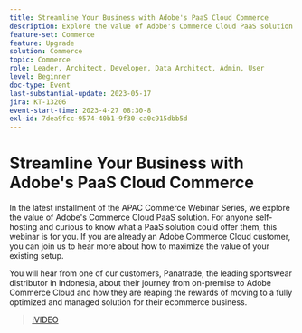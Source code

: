 ```yaml
---
title: Streamline Your Business with Adobe's PaaS Cloud Commerce
description: Explore the value of Adobe's Commerce Cloud PaaS solution. For anyone who is currently self-hosting and curious to know what a PaaS solution could offer them, this webinar is for you.
feature-set: Commerce
feature: Upgrade
solution: Commerce
topic: Commerce
role: Leader, Architect, Developer, Data Architect, Admin, User
level: Beginner
doc-type: Event
last-substantial-update: 2023-05-17
jira: KT-13206
event-start-time: 2023-4-27 08:30-8
exl-id: 7dea9fcc-9574-40b1-9f30-ca0c915dbb5d
---
```

# Streamline Your Business with Adobe's PaaS Cloud Commerce

In the latest installment of the APAC Commerce Webinar Series, we explore the value of Adobe's Commerce Cloud PaaS solution. For anyone self-hosting and curious to know what a PaaS solution could offer them, this webinar is for you. If you are already an Adobe Commerce Cloud customer, you can join us to hear more about how to maximize the value of your existing setup.

You will hear from one of our customers, Panatrade, the leading sportswear distributor in Indonesia, about their journey from on-premise to Adobe Commerce Cloud and how they are reaping the rewards of moving to a fully optimized and managed solution for their ecommerce business.

>[!VIDEO](https://video.tv.adobe.com/v/3419132/?learn=on)
